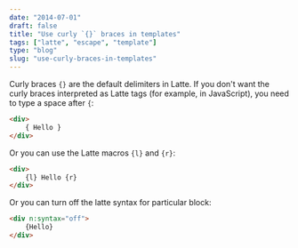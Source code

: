 ```yaml
---
date: "2014-07-01"
draft: false
title: "Use curly `{}` braces in templates"
tags: ["latte", "escape", "template"]
type: "blog"
slug: "use-curly-braces-in-templates"
---
```


Curly braces `{}` are the default delimiters in Latte. If you don't want the curly braces interpreted as Latte tags (for example, in JavaScript), you need to type a space after `{`:

```html
<div>
    { Hello }
</div>
```

Or you can use the Latte macros `{l}` and `{r}`:

```html
<div>
    {l} Hello {r}
</div>
```

Or you can turn off the latte syntax for particular block:

```html
<div n:syntax="off">
    {Hello}
</div>
```
